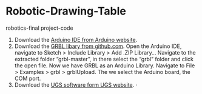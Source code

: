 # Robotic-Drawing-Table
robotics-final project-code
1. Download the [Arduino IDE from Arduino website](https://www.arduino.cc/en/software).
2. Download the [GRBL libary from github.com](https://github.com/gnea/grbl).
Open the Arduino IDE, navigate to Sketch > Include Library > Add .ZIP Library…
Navigate to the extracted folder “grbl-master”, in there select the “grbl” folder and click the open file. Now we have GRBL as an Arduino Library.
Navigate to File > Examples > grbl > grblUpload. The we select the Arduino board, the COM port.
3. Download the [UGS software form UGS website](https://winder.github.io/ugs_website/).
   · 
